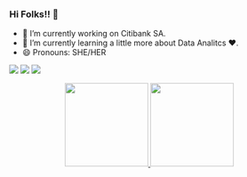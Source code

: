 ### Hi Folks!! 👋

- 🔭 I’m currently working on Citibank SA.
- 🌱 I’m currently learning a little more about Data Analitcs ❤.
- 😄 Pronouns: SHE/HER

<div> 

  <a href="https://instagram.com/le_a.s" target="_blank"><img src="https://img.shields.io/badge/-Instagram-%23E4405F?style=for-the-badge&logo=instagram&logoColor=white" target="_blank"></a>
  <a href = "leticia.a.santos93@gmail.com"><img src="https://img.shields.io/badge/-Gmail-%23333?style=for-the-badge&logo=gmail&logoColor=white" target="_blank"></a>
  <a href="https://www.linkedin.com/in/leticia-alves-1a092716a/" target="_blank"><img src="https://img.shields.io/badge/-LinkedIn-%230077B5?style=for-the-badge&logo=linkedin&logoColor=white" target="_blank"></a> 
  
<div align="center">

  <a href="https://github.com/leticia-alvess">
  <img height="150em" src="https://github-readme-stats.vercel.app/api?username=leticia-alvess&show_icons=true&theme=tokyonight&include_all_commits=true&count_private=true"/> 
  <img height="150em" src="https://github-readme-stats.vercel.app/api/top-langs/?username=leticia-alvess&layout=compact&langs_count=7&theme=tokyonight"/>
</div>


 
